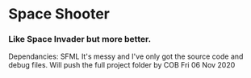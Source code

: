 # Space Shooter
### Like Space Invader but more better. 

Dependancies: SFML
It's messy and I've only got the source code and debug files. Will push the full project folder by COB Fri 06 Nov 2020
